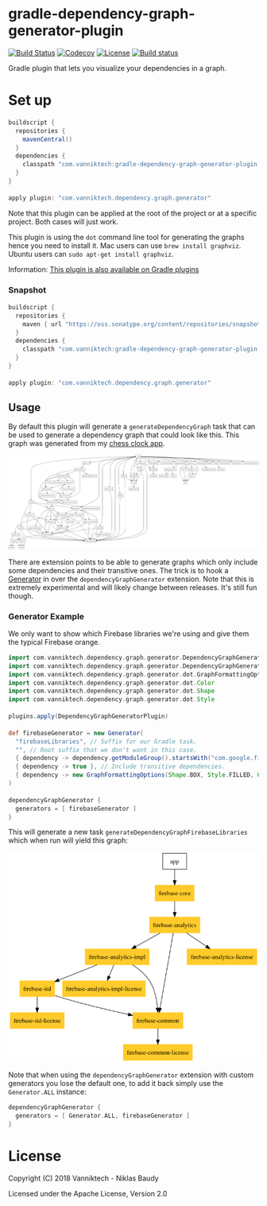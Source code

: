 # gradle-dependency-graph-generator-plugin

[![Build Status](https://travis-ci.org/vanniktech/gradle-dependency-graph-generator-plugin.svg?branch=master)](https://travis-ci.org/vanniktech/gradle-dependency-graph-generator-plugin?branch=master)
[![Codecov](https://codecov.io/github/vanniktech/gradle-dependency-graph-generator-plugin/coverage.svg?branch=master)](https://codecov.io/github/vanniktech/gradle-dependency-graph-generator-plugin?branch=master)
[![License](http://img.shields.io/:license-apache-blue.svg)](http://www.apache.org/licenses/LICENSE-2.0.html)
[![Build status](https://ci.appveyor.com/api/projects/status/a0umitv5qvin5e6w/branch/master?svg=true)](https://ci.appveyor.com/project/vanniktech/gradle-dependency-graph-generator-plugin/branch/master)

Gradle plugin that lets you visualize your dependencies in a graph.

# Set up

```gradle
buildscript {
  repositories {
    mavenCentral()
  }
  dependencies {
    classpath "com.vanniktech:gradle-dependency-graph-generator-plugin:0.2.0"
  }
}

apply plugin: "com.vanniktech.dependency.graph.generator"
```

Note that this plugin can be applied at the root of the project or at a specific project. Both cases will just work.

This plugin is using the `dot` command line tool for generating the graphs hence you need to install it. Mac users can use `brew install graphviz`. Ubuntu users can `sudo apt-get install graphviz`.

Information: [This plugin is also available on Gradle plugins](https://plugins.gradle.org/plugin/com.vanniktech.dependency.graph.generator)

### Snapshot

```gradle
buildscript {
  repositories {
    maven { url "https://oss.sonatype.org/content/repositories/snapshots" }
  }
  dependencies {
    classpath "com.vanniktech:gradle-dependency-graph-generator-plugin:0.3.0-SNAPSHOT"
  }
}

apply plugin: "com.vanniktech.dependency.graph.generator"
```

## Usage

By default this plugin will generate a `generateDependencyGraph` task that can be used to generate a dependency graph that could look like this. This graph was generated from my [chess clock app](https://play.google.com/store/apps/details?id=com.vanniktech.chessclock).

![Example graph.](example.png)

There are extension points to be able to generate graphs which only include some dependencies and their transitive ones. The trick is to hook a [Generator](./src/main/kotlin/com/vanniktech/dependency/graph/generator/DependencyGraphGeneratorExtension.kt) in over the `dependencyGraphGenerator` extension. Note that this is extremely experimental and will likely change between releases. It's still fun though.

### Generator Example

We only want to show which Firebase libraries we're using and give them the typical Firebase orange.

```groovy
import com.vanniktech.dependency.graph.generator.DependencyGraphGeneratorPlugin
import com.vanniktech.dependency.graph.generator.DependencyGraphGeneratorExtension.Generator
import com.vanniktech.dependency.graph.generator.dot.GraphFormattingOptions
import com.vanniktech.dependency.graph.generator.dot.Color
import com.vanniktech.dependency.graph.generator.dot.Shape
import com.vanniktech.dependency.graph.generator.dot.Style

plugins.apply(DependencyGraphGeneratorPlugin)

def firebaseGenerator = new Generator(
  "firebaseLibraries", // Suffix for our Gradle task.
  "", // Root suffix that we don't want in this case.
  { dependency -> dependency.getModuleGroup().startsWith("com.google.firebase") }, // Only want Firebase.
  { dependency -> true }, // Include transitive dependencies.
  { dependency -> new GraphFormattingOptions(Shape.BOX, Style.FILLED, Color.fromRgb(255, 203, 43)) }, // Give them some color.
)

dependencyGraphGenerator {
  generators = [ firebaseGenerator ]
}
```

This will generate a new task `generateDependencyGraphFirebaseLibraries` which when run will yield this graph:

![Example Firebase graph.](example-firebase.png)

Note that when using the `dependencyGraphGenerator` extension with custom generators you lose the default one, to add it back simply use the `Generator.ALL` instance:

```groovy
dependencyGraphGenerator {
  generators = [ Generator.ALL, firebaseGenerator ]
}
```
# License

Copyright (C) 2018 Vanniktech - Niklas Baudy

Licensed under the Apache License, Version 2.0
